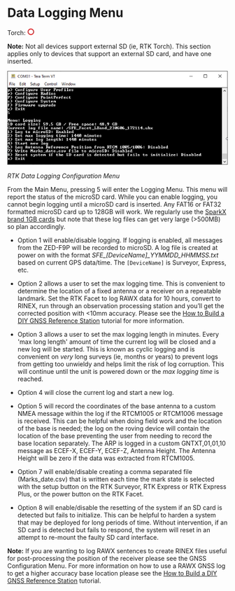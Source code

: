 # Data Logging Menu

Torch: ![Feature Supported](img/Icons/RedDot.png) 

**Note:** Not all devices support external SD (ie, RTK Torch). This section applies only to devices that support an external SD card, and have one inserted.

![RTK Data Logging Configuration Menu](img/Terminal/SparkFun%20RTK%20Logging%20Menu.png)

*RTK Data Logging Configuration Menu*

From the Main Menu, pressing 5 will enter the Logging Menu. This menu will report the status of the microSD card. While you can enable logging, you cannot begin logging until a microSD card is inserted. Any FAT16 or FAT32 formatted microSD card up to 128GB will work. We regularly use the [SparkX brand 1GB cards](https://www.sparkfun.com/products/15107) but note that these log files can get very large (>500MB) so plan accordingly.

* Option 1 will enable/disable logging. If logging is enabled, all messages from the ZED-F9P will be recorded to microSD. A log file is created at power on with the format *SFE_[DeviceName]_YYMMDD_HHMMSS.txt* based on current GPS data/time. The `[DeviceName]` is Surveyor, Express, etc.
* Option 2 allows a user to set the max logging time. This is convenient to determine the location of a fixed antenna or a receiver on a repeatable landmark. Set the RTK Facet to log RAWX data for 10 hours, convert to RINEX, run through an observation processing station and you’ll get the corrected position with <10mm accuracy. Please see the [How to Build a DIY GNSS Reference Station](https://learn.sparkfun.com/tutorials/how-to-build-a-diy-gnss-reference-station) tutorial for more information.
* Option 3 allows a user to set the max logging length in minutes. Every 'max long length' amount of time the current log will be closed and a new log will be started. This is known as cyclic logging and is convenient on *very* long surveys (ie, months or years) to prevent logs from getting too unwieldy and helps limit the risk of log corruption. This will continue until the unit is powered down or the *max logging time* is reached.
* Option 4 will close the current log and start a new log.

* Option 5 will record the coordinates of the base antenna to a custom NMEA message within the log if the RTCM1005 or RTCM1006 message is received. This can be helpful when doing field work and the location of the base is needed; the log on the roving device will contain the location of the base preventing the user from needing to record the base location separately. The ARP is logged in a custom GNTXT,01,01,10 message as ECEF-X, ECEF-Y, ECEF-Z, Antenna Height. The Antenna Height will be zero if the data was extracted from RTCM1005.

* Option 7 will enable/disable creating a comma separated file (Marks_date.csv) that is written each time the mark state is selected with the setup button on the RTK Surveyor, RTK Express or RTK Express Plus, or the power button on the RTK Facet.

* Option 8 will enable/disable the resetting of the system if an SD card is detected but fails to initialize. This can be helpful to harden a system that may be deployed for long periods of time. Without intervention, if an SD card is detected but fails to respond, the system will reset in an attempt to re-mount the faulty SD card interface.

**Note:** If you are wanting to log RAWX sentences to create RINEX files useful for post-processing the position of the receiver please see the GNSS Configuration Menu. For more information on how to use a RAWX GNSS log to get a higher accuracy base location please see the [How to Build a DIY GNSS Reference Station](https://learn.sparkfun.com/tutorials/how-to-build-a-diy-gnss-reference-station#gather-raw-gnss-data) tutorial.
